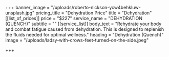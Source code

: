 +++
banner_image = "/uploads/roberto-nickson-ycw4behkluw-unsplash.jpg"
pricing_title = "Dehydration Price"
title = "Dehydration"
[[list_of_prices]]
price = "$227"
service_name = "DEHYDRATION (QUENCH)"
subtitle = ""
[[service_list]]
body_text = "Rehydrate your body and combat fatigue caused from dehydration. This is designed to replenish the fluids needed for optimal wellness."
heading = "Dehydration (Quench)"
image = "/uploads/ladsy-with-crows-feet-turned-on-the-side.jpeg"

+++
